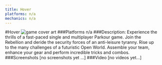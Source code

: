 ```yaml
---
title: Hover
platforms: n/a
mechanics: n/a
---
```

#Hover
![game cover art](//steamcdn-a.akamaihd.net/steam/apps/280180/header.jpg?t=1537521374 "Logo Title Text 1")
###Platforms
n/a
###Description:
Experience the thrills of a fast-paced single and multiplayer Parkour game. Join the Rebellion and deride the security forces of an anti-leisure tyranny. Rise up to the many challenges of a futuristic Open World. Assemble your team, enhance your gear and perform incredible tricks and combos.
###Screenshots
[no screenshots yet ...]
###Video
[no videos yet...]
